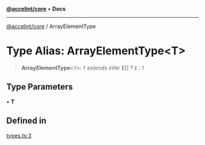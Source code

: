 [**@accelint/core**](../README.md) • **Docs**

***

[@accelint/core](../README.md) / ArrayElementType

# Type Alias: ArrayElementType\<T\>

> **ArrayElementType**\<`T`\>: `T` *extends* infer E[] ? `E` : `T`

## Type Parameters

• **T**

## Defined in

[types.ts:3](https://github.com/gohypergiant/standard-toolkit/blob/7f574e64e57e697a3e2daabb1b78393aca67cb22/packages/core/src/types.ts#L3)
